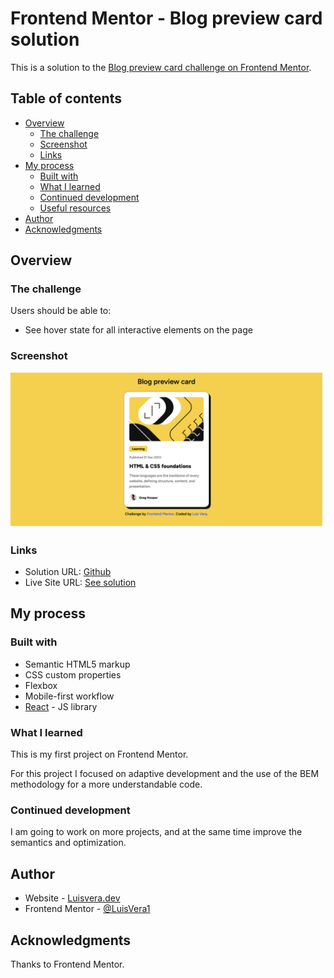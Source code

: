 # Frontend Mentor - Blog preview card solution

This is a solution to the [Blog preview card challenge on Frontend Mentor](https://www.frontendmentor.io/challenges/blog-preview-card-ckPaj01IcS).

## Table of contents

- [Overview](#overview)
  - [The challenge](#the-challenge)
  - [Screenshot](#screenshot)
  - [Links](#links)
- [My process](#my-process)
  - [Built with](#built-with)
  - [What I learned](#what-i-learned)
  - [Continued development](#continued-development)
  - [Useful resources](#useful-resources)
- [Author](#author)
- [Acknowledgments](#acknowledgments)

## Overview

### The challenge

Users should be able to:

- See hover state for all interactive elements on the page

### Screenshot

![](./public/Screenshot.png)

### Links

- Solution URL: [Github](https://github.com/LuisVera1/FrontendMentor-Blog-preview-card)
- Live Site URL: [See solution](https://frontend-mentor-blog-preview-card-chi.vercel.app/)

## My process

### Built with

- Semantic HTML5 markup
- CSS custom properties
- Flexbox
- Mobile-first workflow
- [React](https://reactjs.org/) - JS library

### What I learned

This is my first project on Frontend Mentor.

For this project I focused on adaptive development and the use of the BEM methodology for a more understandable code.

### Continued development

I am going to work on more projects, and at the same time improve the semantics and optimization.



## Author

- Website - [Luisvera.dev](https://www.luisvera.dev)
- Frontend Mentor - [@LuisVera1](https://www.frontendmentor.io/profile/LuisVera1)


## Acknowledgments

Thanks to Frontend Mentor.